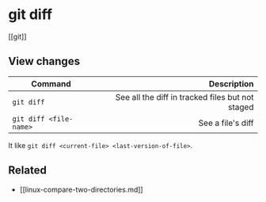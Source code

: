# git diff
[[git]]

## View changes
| Command                |                                      Description |
|------------------------|-------------------------------------------------:|
| `git diff`             | See all the diff in tracked files but not staged |
| `git diff <file-name>` |                                See a file's diff |
It like `git diff <current-file> <last-version-of-file>`.

## Related
- [[linux-compare-two-directories.md]]
